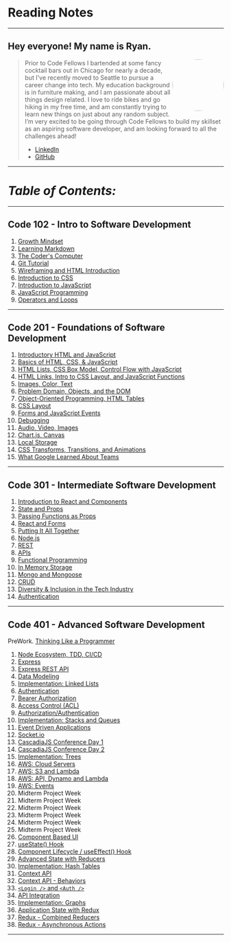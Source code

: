 <!-- These are my reading notes for the Code Fellows Software Development immersive program. -->

# **Reading Notes**

- - -

## **Hey everyone! My name is Ryan.**

<img src="https://avatars.githubusercontent.com/u/86586274?v=4" style="float: right; border-radius: 50%;" width="120" height="120">

>Prior to Code Fellows I bartended at some fancy cocktail bars out in Chicago for nearly a decade, but I've recently moved to Seattle to pursue a career change into tech. My education background is in furniture making, and I am passionate about all things design related. I love to ride bikes and go hiking in my free time, and am constantly trying to learn new things on just about any random subject. I’m very excited to be going through Code Fellows to build my skillset as an aspiring software developer, and am looking forward to all the challenges ahead!
>- [LinkedIn](https://www.linkedin.com/in/ryanemmans/)
>- [GitHub](https://github.com/ryanemmans)

- - -

# ***Table of Contents:***

- - -

## **Code 102 - Intro to Software Development**

1. [Growth Mindset](code102/growthmindset.md)
2. [Learning Markdown](code102/markdown.md)
3. [The Coder's Computer](code102/coderscomputer.md)
4. [Git Tutorial](code102/gittutorial.md)
5. [Wireframing and HTML Introduction](code102/html-intro.md)
6. [Introduction to CSS](code102/whatiscss.md)
7. [Introduction to JavaScript](code102/jsintro.md)
8. [JavaScript Programming](code102/javascript.md)
9. [Operators and Loops](code102/operatorsloops.md)

- - -

## **Code 201 - Foundations of Software Development**

1. [Introductory HTML and JavaScript](code201/class-01.md)
2. [Basics of HTML, CSS, & JavaScript](code201/class-02.md)
3. [HTML Lists, CSS Box Model, Control Flow with JavaScript](code201/class-03.md)
4. [HTML Links, Intro to CSS Layout, and JavaScript Functions](code201/class-04.md)
5. [Images, Color, Text](code201/class-05.md)
6. [Problem Domain, Objects, and the DOM](code201/class-06.md)
7. [Object-Oriented Programming, HTML Tables](code201/class-07.md)
8. [CSS Layout](code201/class-08.md)
9. [Forms and JavaScript Events](code201/class-09.md)
10. [Debugging](code201/class-10.md)
11. [Audio, Video, Images](code201/class-11.md)
12. [Chart.js, Canvas](code201/class-12.md)
13. [Local Storage](code201/class-13.md)
14. [CSS Transforms, Transitions, and Animations](code201/class-14.md)
15. [What Google Learned About Teams](code201/class-15.md)

- - -

## **Code 301 - Intermediate Software Development**

1. [Introduction to React and Components](code301/class-01.md)
2. [State and Props](code301/class-02.md)
3. [Passing Functions as Props](code301/class-03.md)
4. [React and Forms](code301/class-04.md)
5. [Putting It All Together](code301/class-05.md)
6. [Node.js](code301/class-06.md)
7. [REST](code301/class-07.md)
8. [APIs](code301/class-08.md)
9. [Functional Programming](code301/class-09.md)
10. [In Memory Storage](code301/class-10.md)
11. [Mongo and Mongoose](code301/class-11.md)
12. [CRUD](code301/class-12.md)
13. [Diversity & Inclusion in the Tech Industry](code301/class-13.md)
14. [Authentication](code301/class-14.md)

- - -

## **Code 401 - Advanced Software Development**

PreWork. [Thinking Like a Programmer](js401/prework.md)

1. [Node Ecosystem, TDD, CI/CD](js401/class-01.md)
2. [Express](js401/class-02.md)
3. [Express REST API](js401/class-03.md)
4. [Data Modeling](js401/class-04.md)
5. [Implementation: Linked Lists](js401/class-05.md)
6. [Authentication](js401/class-06.md)
7. [Bearer Authorization](js401/class-07.md)
8. [Access Control (ACL)](js401/class-08.md)
9. [Authorization/Authentication](js401/class-09.md)
10. [Implementation: Stacks and Queues](js401/class-10.md)
11. [Event Driven Applications](js401/class-11.md)
12. [Socket.io](js401/class-12.md)
13. [CascadiaJS Conference Day 1](js401/class-13.md)
14. [CascadiaJS Conference Day 2](js401/class-14.md)
15. [Implementation: Trees](js401/class-15.md)
16. [AWS: Cloud Servers](js401/class-16.md)
17. [AWS: S3 and Lambda](js401/class-17.md)
18. [AWS: API, Dynamo and Lambda](js401/class-18.md)
19. [AWS: Events](js401/class-19.md)
20. Midterm Project Week
21. Midterm Project Week
22. Midterm Project Week
23. Midterm Project Week
24. Midterm Project Week
25. Midterm Project Week
26. [Component Based UI](js401/class-26.md)
27. [useState() Hook](js401/class-27.md)
28. [Component Lifecycle / useEffect() Hook](js401/class-28.md)
29. [Advanced State with Reducers](js401/class-29.md)
30. [Implementation: Hash Tables](js401/class-30.md)
31. [Context API](js401/class-31.md)
32. [Context API - Behaviors](js401/class-32.md)
33. [`<Login />` and `<Auth />`](js401/class-33.md)
34. [API Integration](js401/class-34.md)
35. [Implementation: Graphs](js401/class-35.md)
36. [Application State with Redux](js401/class-36.md)
37. [Redux - Combined Reducers](js401/class-37.md)
38. [Redux - Asynchronous Actions](js401/class-38.md)

- - -
